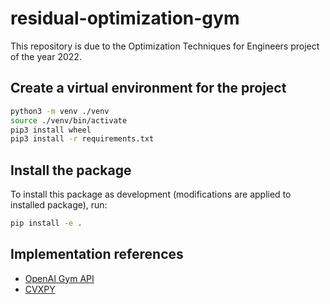 # residual-optimization-gym

This repository is due to the Optimization Techniques for Engineers project of the year 2022.

## Create a virtual environment for the project

```bash
python3 -m venv ./venv
source ./venv/bin/activate
pip3 install wheel
pip3 install -r requirements.txt
```

## Install the package

To install this package as development (modifications are applied to installed package), run:

```bash
pip install -e .
```

## Implementation references

- [OpenAI Gym API](https://www.gymlibrary.ml/content/api/)
- [CVXPY](https://www.cvxpy.org/)
